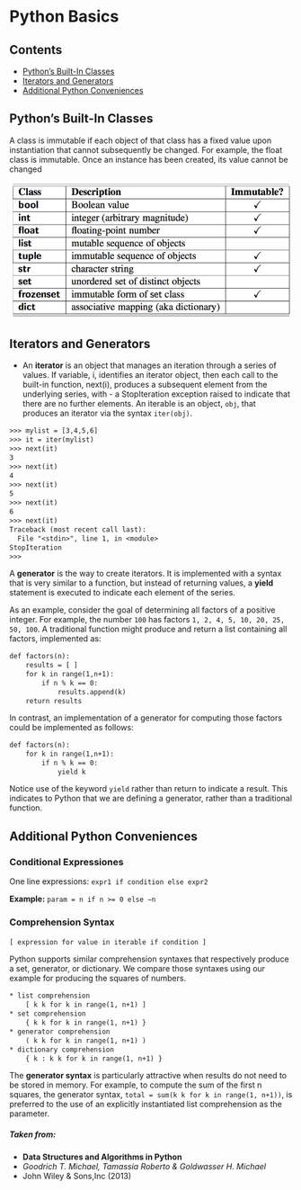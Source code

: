 # Python Basics

## Contents
- [Python’s Built-In Classes](#pythons-built-in-classes)
- [Iterators and Generators](#iterators-and-generators)
- [Additional Python Conveniences](#additional-python-conveniences)

## Python’s Built-In Classes
A class is immutable if each object of that class has a fixed value upon instantiation that cannot subsequently be changed. For example, the float class is immutable. Once an instance has been created, its value cannot be changed 

![inmmutable_classes](images/inmmutable_classes.png)

## Iterators and Generators

- An **iterator** is an object that manages an iteration through a series of values. If variable, i, identifies an iterator object, then each call to the built-in function, next(i), produces a subsequent element from the underlying series, with - a StopIteration exception raised to indicate that there are no further elements.
An iterable is an object, `obj`, that produces an iterator via the syntax `iter(obj)`.

```
>>> mylist = [3,4,5,6]
>>> it = iter(mylist)
>>> next(it)
3
>>> next(it)
4
>>> next(it)
5
>>> next(it)
6
>>> next(it)
Traceback (most recent call last):
  File "<stdin>", line 1, in <module>
StopIteration
>>>
```

A **generator** is the way to create iterators. It is implemented with a syntax that is very similar to a function, but instead of returning values, a **yield** statement is executed to indicate each element of the series. 

As an example, consider the goal of determining all factors of a positive integer. For example, the number `100` has factors `1, 2, 4, 5, 10, 20, 25, 50, 100`. A traditional function might produce and return a list containing all factors, implemented as:

```
def factors(n):
	results = [ ]
	for k in range(1,n+1):
		if n % k == 0: 
			results.append(k)
	return results
```

In contrast, an implementation of a generator for computing those factors could be implemented as follows:

```
def factors(n):
	for k in range(1,n+1):
		if n % k == 0: 
			yield k
```

Notice use of the keyword `yield` rather than return to indicate a result. This indicates to Python that we are defining a generator, rather than a traditional function.

## Additional Python Conveniences

### Conditional Expressiones

One line expressions: `expr1 if condition else expr2`

**Example:** `param = n if n >= 0 else −n`

### Comprehension Syntax

`[ expression for value in iterable if condition ]`

Python supports similar comprehension syntaxes that respectively produce a set, generator, or dictionary. We compare those syntaxes using our example for producing the squares of numbers.

```
* list comprehension
	[ k k for k in range(1, n+1) ]
* set comprehension
	{ k k for k in range(1, n+1) }
* generator comprehension
	( k k for k in range(1, n+1) )
* dictionary comprehension
	{ k : k k for k in range(1, n+1) }
```

The **generator syntax** is particularly attractive when results do not need to be stored in memory. For example, to compute the sum of the first n squares, the generator syntax, `total = sum(k k for k in range(1, n+1))`, is preferred to the use of an explicitly instantiated list comprehension as the parameter.




##### Taken from:
- **Data Structures and Algorithms in Python**
- *Goodrich T. Michael, Tamassia Roberto & Goldwasser H. Michael*
- John Wiley & Sons,Inc (2013)
